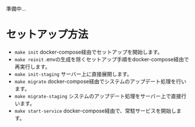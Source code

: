 準備中...

# セットアップ方法
- `make init` docker-compose経由でセットアップを開始します。
- `make reinit` .envの生成を除くセットアップ手順をdocker-compose経由で再実行します。
- `make init-staging` サーバー上に直接展開します。
- `make migrate` docker-compose経由でシステムのアップデート処理を行います。
- `make migrate-staging` システムのアップデート処理をサーバー上で直接行います。
- `make start-service` docker-compose経由で、常駐サービスを開始します。

[//]: # (<p align="center"><img src="https://laravel.com/assets/img/components/logo-laravel.svg"></p>)

[//]: # ()
[//]: # (<p align="center">)

[//]: # (<a href="https://travis-ci.org/laravel/framework"><img src="https://travis-ci.org/laravel/framework.svg" alt="Build Status"></a>)

[//]: # (<a href="https://packagist.org/packages/laravel/framework"><img src="https://poser.pugx.org/laravel/framework/d/total.svg" alt="Total Downloads"></a>)

[//]: # (<a href="https://packagist.org/packages/laravel/framework"><img src="https://poser.pugx.org/laravel/framework/v/stable.svg" alt="Latest Stable Version"></a>)

[//]: # (<a href="https://packagist.org/packages/laravel/framework"><img src="https://poser.pugx.org/laravel/framework/license.svg" alt="License"></a>)

[//]: # (</p>)

[//]: # ()
[//]: # (## About Laravel)

[//]: # ()
[//]: # (Laravel is a web application framework with expressive, elegant syntax. We believe development must be an enjoyable and creative experience to be truly fulfilling. Laravel takes the pain out of development by easing common tasks used in many web projects, such as:)

[//]: # ()
[//]: # (- [Simple, fast routing engine]&#40;https://laravel.com/docs/routing&#41;.)

[//]: # (- [Powerful dependency injection container]&#40;https://laravel.com/docs/container&#41;.)

[//]: # (- Multiple back-ends for [session]&#40;https://laravel.com/docs/session&#41; and [cache]&#40;https://laravel.com/docs/cache&#41; storage.)

[//]: # (- Expressive, intuitive [database ORM]&#40;https://laravel.com/docs/eloquent&#41;.)

[//]: # (- Database agnostic [schema migrations]&#40;https://laravel.com/docs/migrations&#41;.)

[//]: # (- [Robust background job processing]&#40;https://laravel.com/docs/queues&#41;.)

[//]: # (- [Real-time event broadcasting]&#40;https://laravel.com/docs/broadcasting&#41;.)

[//]: # ()
[//]: # (Laravel is accessible, powerful, and provides tools required for large, robust applications.)

[//]: # ()
[//]: # (## Learning Laravel)

[//]: # ()
[//]: # (Laravel has the most extensive and thorough [documentation]&#40;https://laravel.com/docs&#41; and video tutorial library of all modern web application frameworks, making it a breeze to get started with the framework.)

[//]: # ()
[//]: # (If you don't feel like reading, [Laracasts]&#40;https://laracasts.com&#41; can help. Laracasts contains over 1100 video tutorials on a range of topics including Laravel, modern PHP, unit testing, and JavaScript. Boost you and your team's skills by digging into our comprehensive video library.)

[//]: # ()
[//]: # (## Laravel Sponsors)

[//]: # ()
[//]: # (We would like to extend our thanks to the following sponsors for funding Laravel development. If you are interested in becoming a sponsor, please visit the Laravel [Patreon page]&#40;https://patreon.com/taylorotwell&#41;.)

[//]: # ()
[//]: # (- **[Vehikl]&#40;https://vehikl.com/&#41;**)

[//]: # (- **[Tighten Co.]&#40;https://tighten.co&#41;**)

[//]: # (- **[Kirschbaum Development Group]&#40;https://kirschbaumdevelopment.com&#41;**)

[//]: # (- **[64 Robots]&#40;https://64robots.com&#41;**)

[//]: # (- **[Cubet Techno Labs]&#40;https://cubettech.com&#41;**)

[//]: # (- **[Cyber-Duck]&#40;https://cyber-duck.co.uk&#41;**)

[//]: # (- **[British Software Development]&#40;https://www.britishsoftware.co&#41;**)

[//]: # (- **[Webdock, Fast VPS Hosting]&#40;https://www.webdock.io/en&#41;**)

[//]: # (- **[DevSquad]&#40;https://devsquad.com&#41;**)

[//]: # (- [UserInsights]&#40;https://userinsights.com&#41;)

[//]: # (- [Fragrantica]&#40;https://www.fragrantica.com&#41;)

[//]: # (- [SOFTonSOFA]&#40;https://softonsofa.com/&#41;)

[//]: # (- [User10]&#40;https://user10.com&#41;)

[//]: # (- [Soumettre.fr]&#40;https://soumettre.fr/&#41;)

[//]: # (- [CodeBrisk]&#40;https://codebrisk.com&#41;)

[//]: # (- [1Forge]&#40;https://1forge.com&#41;)

[//]: # (- [TECPRESSO]&#40;https://tecpresso.co.jp/&#41;)

[//]: # (- [Runtime Converter]&#40;http://runtimeconverter.com/&#41;)

[//]: # (- [WebL'Agence]&#40;https://weblagence.com/&#41;)

[//]: # (- [Invoice Ninja]&#40;https://www.invoiceninja.com&#41;)

[//]: # (- [iMi digital]&#40;https://www.imi-digital.de/&#41;)

[//]: # (- [Earthlink]&#40;https://www.earthlink.ro/&#41;)

[//]: # (- [Steadfast Collective]&#40;https://steadfastcollective.com/&#41;)

[//]: # (- [We Are The Robots Inc.]&#40;https://watr.mx/&#41;)

[//]: # (- [Understand.io]&#40;https://www.understand.io/&#41;)

[//]: # (- [Abdel Elrafa]&#40;https://abdelelrafa.com&#41;)

[//]: # ()
[//]: # (## Contributing)

[//]: # ()
[//]: # (Thank you for considering contributing to the Laravel framework! The contribution guide can be found in the [Laravel documentation]&#40;https://laravel.com/docs/contributions&#41;.)

[//]: # ()
[//]: # (## Security Vulnerabilities)

[//]: # ()
[//]: # (If you discover a security vulnerability within Laravel, please send an e-mail to Taylor Otwell via [taylor@laravel.com]&#40;mailto:taylor@laravel.com&#41;. All security vulnerabilities will be promptly addressed.)

[//]: # ()
[//]: # (## License)

[//]: # ()
[//]: # (The Laravel framework is open-source software licensed under the [MIT license]&#40;https://opensource.org/licenses/MIT&#41;.)
